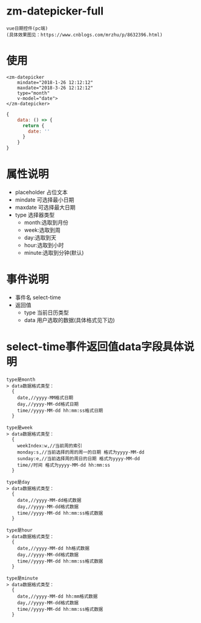 # zm-datepicker-full
    vue日期控件(pc端)
    (具体效果图见：https://www.cnblogs.com/mrzhu/p/8632396.html)

# 使用

```vue
<zm-datepicker 
    mindate="2018-1-26 12:12:12" 
    maxdate="2018-3-26 12:12:12" 
    type="month" 
    v-model="date">
</zm-datepicker>
```

```javascript
{
    data: () => {
      return {
        date: ''
      }
    }
}
```

# 属性说明
  * placeholder 占位文本
  * mindate 可选择最小日期
  * maxdate 可选择最大日期
  * type 选择器类型
    * month:选取到月份
    * week:选取到周
    * day:选取到天
    * hour:选取到小时
    * minute:选取到分钟(默认)

# 事件说明
  * 事件名 select-time 
  * 返回值 
    * type 当前日历类型
    * data 用户选取的数据(具体格式见下边)

# select-time事件返回值data字段具体说明
    type是month
    > data数据格式类型：
      {
        date,//yyyy-MM格式日期
        day,//yyyy-MM-dd格式日期
        time//yyyy-MM-dd hh:mm:ss格式日期
      }

    type是week
    > data数据格式类型：
      {
        weekIndex:w,//当前周的索引
        monday:s,//当前选择的周的周一的日期 格式为yyyy-MM-dd
        sunday:e,//当前选择周的周日的日期 格式为yyyy-MM-dd
        time//时间 格式为yyyy-MM-dd hh:mm:ss
      } 

    type是day
    > data数据格式类型：
      {
        date,//yyyy-MM-dd格式数据
        day,//yyyy-MM-dd格式数据
        time//yyyy-MM-dd hh:mm:ss格式数据
      } 

    type是hour
    > data数据格式类型：
      {    
        date,//yyyy-MM-dd hh格式数据
        day,//yyyy-MM-dd格式数据
        time//yyyy-MM-dd hh:mm:ss格式数据
      }

    type是minute
    > data数据格式类型：
      {
        date,//yyyy-MM-dd hh:mm格式数据
        day,//yyyy-MM-dd格式数据
        time//yyyy-MM-dd hh:mm:ss格式数据
      }